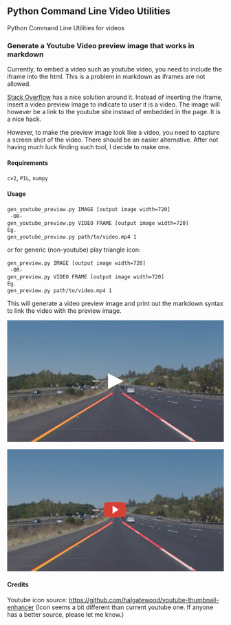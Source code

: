 ## Python Command Line Video Utilities

Python Command Line Utilities for videos

### Generate a Youtube Video preview image that works in markdown

Currently, to embed a video such as youtube video, you need to include the iframe into the html. This is a problem in markdown as iframes are not allowed.

[Stack Overflow](https://stackoverflow.com/questions/11804820/embed-a-youtube-video) has a nice solution around it. Instead of inserting the iframe, insert a video preview image to indicate to user it is a video. The image will however be a link to the youtube site instead of embedded in the page. It is a nice hack. 

However, to make the preview image look like a video, you need to capture a screen shot of the video. There should be an easier alternative. After not having much luck finding such tool, I decide to make one.

#### Requirements
`cv2`, `PIL`, `numpy`

#### Usage
``` 
gen_youtube_preview.py IMAGE [output image width=720]
 -OR-
gen_youtube_preview.py VIDEO FRAME [output image width=720]
Eg.
gen_youtube_preview.py path/to/video.mp4 1
```

or for generic (non-youtube) play triangle icon:

``` 
gen_preview.py IMAGE [output image width=720]
 -OR-
gen_preview.py VIDEO FRAME [output image width=720]
Eg.
gen_preview.py path/to/video.mp4 1
```

This will generate a video preview image and print out the markdown syntax to link the video with the preview image.

![](assets/out-yellow-preview720.jpg "Embedded Video Preview Image")

![](assets/out-yellow-preview720.png "Embedded Video Preview Image")

#### Credits
Youtube icon source: https://github.com/halgatewood/youtube-thumbnail-enhancer
(Icon seems a bit different than current youtube one. If anyone has a better source, please let me know.)